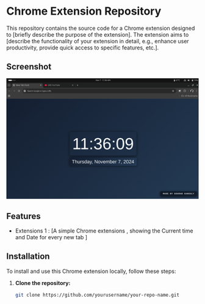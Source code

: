 # Chrome Extension Repository

This repository contains the source code for a Chrome extension designed to [briefly describe the purpose of the extension]. The extension aims to [describe the functionality of your extension in detail, e.g., enhance user productivity, provide quick access to specific features, etc.].



## Screenshot

![Background Clock Screenshot](Asstes/TimeAndDate.png)

## Features

- Extensions 1 : [A simple Chrome extensions , showing the Current time and Date for every new tab ]

  
## Installation

To install and use this Chrome extension locally, follow these steps:

1. **Clone the repository:**

   ```bash
   git clone https://github.com/yourusername/your-repo-name.git
